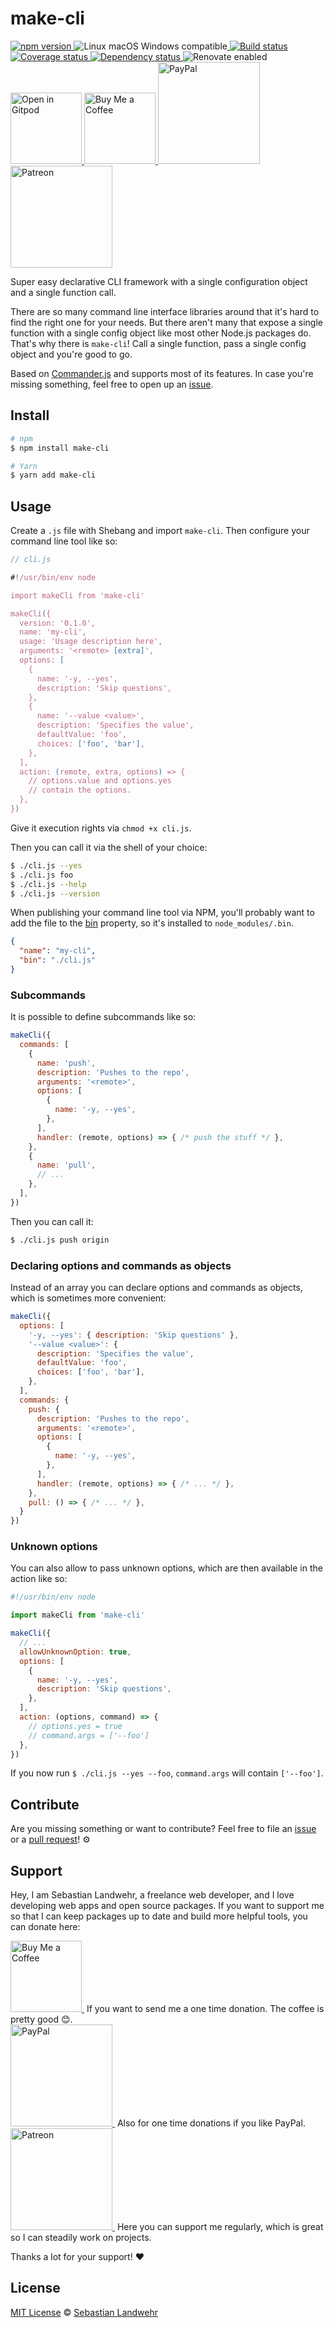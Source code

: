 <!-- TITLE/ -->
# make-cli
<!-- /TITLE -->

<!-- BADGES/ -->
<p>
  <a href="https://npmjs.org/package/make-cli">
    <img
      src="https://img.shields.io/npm/v/make-cli.svg"
      alt="npm version"
    >
  </a><img src="https://img.shields.io/badge/os-linux%20%7C%C2%A0macos%20%7C%C2%A0windows-blue" alt="Linux macOS Windows compatible"><a href="https://github.com/dword-design/make-cli/actions">
    <img
      src="https://github.com/dword-design/make-cli/workflows/build/badge.svg"
      alt="Build status"
    >
  </a><a href="https://codecov.io/gh/dword-design/make-cli">
    <img
      src="https://codecov.io/gh/dword-design/make-cli/branch/master/graph/badge.svg"
      alt="Coverage status"
    >
  </a><a href="https://david-dm.org/dword-design/make-cli">
    <img src="https://img.shields.io/david/dword-design/make-cli" alt="Dependency status">
  </a><img src="https://img.shields.io/badge/renovate-enabled-brightgreen" alt="Renovate enabled"><br/><a href="https://gitpod.io/#https://github.com/dword-design/make-cli">
    <img
      src="https://gitpod.io/button/open-in-gitpod.svg"
      alt="Open in Gitpod"
      width="114"
    >
  </a><a href="https://www.buymeacoffee.com/dword">
    <img
      src="https://www.buymeacoffee.com/assets/img/guidelines/download-assets-sm-2.svg"
      alt="Buy Me a Coffee"
      width="114"
    >
  </a><a href="https://paypal.me/SebastianLandwehr">
    <img
      src="https://sebastianlandwehr.com/images/paypal.svg"
      alt="PayPal"
      width="163"
    >
  </a><a href="https://www.patreon.com/dworddesign">
    <img
      src="https://sebastianlandwehr.com/images/patreon.svg"
      alt="Patreon"
      width="163"
    >
  </a>
</p>
<!-- /BADGES -->

<!-- DESCRIPTION/ -->
Super easy declarative CLI framework with a single configuration object and a single function call.
<!-- /DESCRIPTION -->

There are so many command line interface libraries around that it's hard to find the right one for your needs. But there aren't many that expose a single function with a single config object like most other Node.js packages do. That's why there is `make-cli`! Call a single function, pass a single config object and you're good to go.

Based on [Commander.js](https://github.com/tj/commander.js) and supports most of its features. In case you're missing something, feel free to open up an [issue](https://github.com/dword-design/make-cli/issues).

<!-- INSTALL/ -->
## Install

```bash
# npm
$ npm install make-cli

# Yarn
$ yarn add make-cli
```
<!-- /INSTALL -->

## Usage

Create a `.js` file with Shebang and import `make-cli`. Then configure your command line tool like so:

```js
// cli.js

#!/usr/bin/env node

import makeCli from 'make-cli'

makeCli({
  version: '0.1.0',
  name: 'my-cli',
  usage: 'Usage description here',
  arguments: '<remote> [extra]',
  options: [
    {
      name: '-y, --yes',
      description: 'Skip questions',
    },
    {
      name: '--value <value>',
      description: 'Specifies the value',
      defaultValue: 'foo',
      choices: ['foo', 'bar'],
    },
  ],
  action: (remote, extra, options) => {
    // options.value and options.yes
    // contain the options.
  },
})
```

Give it execution rights via `chmod +x cli.js`.

Then you can call it via the shell of your choice:

```bash
$ ./cli.js --yes
$ ./cli.js foo
$ ./cli.js --help
$ ./cli.js --version
```

When publishing your command line tool via NPM, you'll probably want to add the file to the [bin](https://docs.npmjs.com/cli/v7/configuring-npm/package-json#bin) property, so it's installed to `node_modules/.bin`.

```json
{
  "name": "my-cli",
  "bin": "./cli.js"
}
```

### Subcommands

It is possible to define subcommands like so:

```js
makeCli({
  commands: [
    {
      name: 'push',
      description: 'Pushes to the repo',
      arguments: '<remote>',
      options: [
        {
          name: '-y, --yes',
        },
      ],
      handler: (remote, options) => { /* push the stuff */ },
    },
    {
      name: 'pull',
      // ...
    },
  ],
})
```

Then you can call it:

```bash
$ ./cli.js push origin
```

### Declaring options and commands as objects

Instead of an array you can declare options and commands as objects, which is sometimes more convenient:

```js
makeCli({
  options: [
    '-y, --yes': { description: 'Skip questions' },
    '--value <value>': {
      description: 'Specifies the value',
      defaultValue: 'foo',
      choices: ['foo', 'bar'],
    },
  ],
  commands: {
    push: {
      description: 'Pushes to the repo',
      arguments: '<remote>',
      options: [
        {
          name: '-y, --yes',
        },
      ],
      handler: (remote, options) => { /* ... */ },
    },
    pull: () => { /* ... */ },
  }
})
```

### Unknown options

You can also allow to pass unknown options, which are then available in the action like so:

```js
#!/usr/bin/env node

import makeCli from 'make-cli'

makeCli({
  // ...
  allowUnknownOption: true,
  options: [
    {
      name: '-y, --yes',
      description: 'Skip questions',
    },
  ],
  action: (options, command) => {
    // options.yes = true
    // command.args = ['--foo']
  },
})
```

If you now run `$ ./cli.js --yes --foo`, `command.args` will contain `['--foo']`.

<!-- LICENSE/ -->
## Contribute

Are you missing something or want to contribute? Feel free to file an [issue](https://github.com/dword-design/make-cli/issues) or a [pull request](https://github.com/dword-design/make-cli/pulls)! ⚙️

## Support

Hey, I am Sebastian Landwehr, a freelance web developer, and I love developing web apps and open source packages. If you want to support me so that I can keep packages up to date and build more helpful tools, you can donate here:

<p>
  <a href="https://www.buymeacoffee.com/dword">
    <img
      src="https://www.buymeacoffee.com/assets/img/guidelines/download-assets-sm-2.svg"
      alt="Buy Me a Coffee"
      width="114"
    >
  </a>&nbsp;If you want to send me a one time donation. The coffee is pretty good 😊.<br/>
  <a href="https://paypal.me/SebastianLandwehr">
    <img
      src="https://sebastianlandwehr.com/images/paypal.svg"
      alt="PayPal"
      width="163"
    >
  </a>&nbsp;Also for one time donations if you like PayPal.<br/>
  <a href="https://www.patreon.com/dworddesign">
    <img
      src="https://sebastianlandwehr.com/images/patreon.svg"
      alt="Patreon"
      width="163"
    >
  </a>&nbsp;Here you can support me regularly, which is great so I can steadily work on projects.
</p>

Thanks a lot for your support! ❤️

## License

[MIT License](https://opensource.org/license/mit/) © [Sebastian Landwehr](https://sebastianlandwehr.com)
<!-- /LICENSE -->
